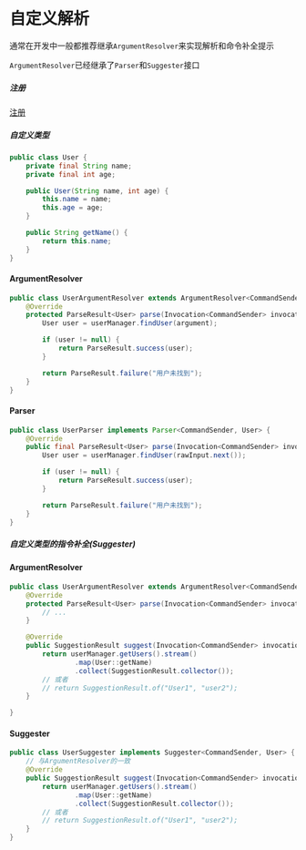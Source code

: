 # 自定义解析

通常在开发中一般都推荐继承`ArgumentResolver`来实现解析和命令补全提示

`ArgumentResolver`已经继承了`Parser`和`Suggester`接口

##### 注册
[注册](/register/?id=参数解析器)


##### 自定义类型
```java
public class User {
    private final String name;
    private final int age;

    public User(String name, int age) {
        this.name = name;
        this.age = age;
    }

    public String getName() {
        return this.name;
    }
}
```
<!-- tabs:start -->
#### **ArgumentResolver**
```java
public class UserArgumentResolver extends ArgumentResolver<CommandSender, User> {
    @Override
    protected ParseResult<User> parse(Invocation<CommandSender> invocation, Argument<User> context, String argument) {
        User user = userManager.findUser(argument);

        if (user != null) {
            return ParseResult.success(user);
        }

        return ParseResult.failure("用户未找到");
    }
}
```
#### **Parser**
```java
public class UserParser implements Parser<CommandSender, User> {
    @Override
    public final ParseResult<User> parse(Invocation<CommandSender> invocation, Argument<User> argument, RawInput rawInput) {
        User user = userManager.findUser(rawInput.next());

        if (user != null) {
            return ParseResult.success(user);
        }

        return ParseResult.failure("用户未找到");
    }
}
```

<!-- tabs:end -->


##### 自定义类型的指令补全(Suggester)

<!-- tabs:start -->
#### **ArgumentResolver**
```java
public class UserArgumentResolver extends ArgumentResolver<CommandSender, User> {
    @Override
    protected ParseResult<User> parse(Invocation<CommandSender> invocation, Argument<User> context, String argument) {
        // ...
    }

    @Override
    public SuggestionResult suggest(Invocation<CommandSender> invocation, Argument<Player> argument, SuggestionContext context) {
        return userManager.getUsers().stream()
                .map(User::getName)
                .collect(SuggestionResult.collector());
        // 或者
        // return SuggestionResult.of("User1", "user2");
    }

}
```
#### **Suggester**
```java
public class UserSuggester implements Suggester<CommandSender, User> {
    // 与ArgumentResolver的一致
    @Override
    public SuggestionResult suggest(Invocation<CommandSender> invocation, Argument<Player> argument, SuggestionContext context) {
        return userManager.getUsers().stream()
                .map(User::getName)
                .collect(SuggestionResult.collector());
        // 或者
        // return SuggestionResult.of("User1", "user2");
    }
}
```

<!-- tabs:end -->